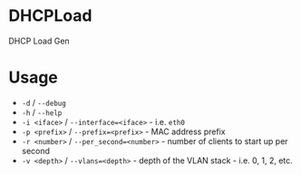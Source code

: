 # DHCPLoad
DHCP Load Gen

# Usage
* `-d` / `--debug`
* `-h` / `--help`
* `-i <iface>` / `--interface=<iface>` - i.e. `eth0`
* `-p <prefix>` / `--prefix=<prefix>` - MAC address prefix
* `-r <number>` / `--per_second=<number>` - number of clients to start up per second
* `-v <depth>` / `--vlans=<depth>` - depth of the VLAN stack - i.e. 0, 1, 2, etc.
